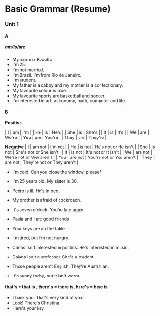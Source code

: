 # Basic Grammar (Resume)
### Unit 1
#### A
##### am/is/are
* My name is Rodolfo
* I'm 25.
* I'm not married.
* I'm Brazil. I'm from Rio de Janeiro.
* I'm student.
* My father is a cabby and my mother is a confectionary.
* My favourite colour is blue.
* My favourite sports are basketball and soccer.
* I'm interested in art, astronomy, math, computer and life.

#### B
**Positive**

| I | am | I'm |
| He | is | He's |
| She | is | She's |
| It | is | It's |
| We | are | We're |
| You | are | You're |
| They | are | They're |

**Negative**
| I | am not | I'm not |
| He | is not | He's not or He isn't |
| She | is not | She's not or She isn't |
| It | is  not | It's  not or It isn't |
| We | are not | We're not or Wer aren't |
| You | are not | You're not or You aren't |
| They | are not | They're not or They aren't |

* I'm cold. Can you close the window, please?
* I'm 25 years old. My sister is 30.
* Pedro is ill. He's in bed.
* My brother is afraid of cockroach.
* It's seven o'clock. You're late again.
* Paula and I are good friends
* Your keys are on the table

* I'm tired, but I'm not hungry.
* Carlos isn't interested in politics. He's interested in music.
* Daiana isn't a professor. She's a student.
* Those people aren't English. They're Australian.
* It's sunny today, but it isn't warm.

#### that's = that is , there's = there is, here's = here is
* Thank you. That's very kind of you.
* Look! There's Christina.
* Here's your key